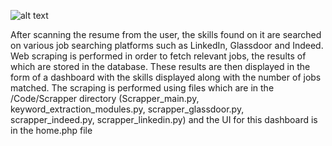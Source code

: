 ![alt text](http://url/to/img.png)

After scanning the resume from the user, the skills found on it are searched on various job searching platforms such as LinkedIn, Glassdoor and Indeed. Web scraping is performed in order to fetch relevant jobs, the results of which are stored in the database. These results are then displayed in the form of a dashboard with the skills displayed along with the number of jobs matched. The scraping is performed using files which are in the /Code/Scrapper directory (Scrapper_main.py, keyword_extraction_modules.py, scrapper_glassdoor.py, scrapper_indeed.py, scrapper_linkedin.py) and the UI for this dashboard is in the home.php file
